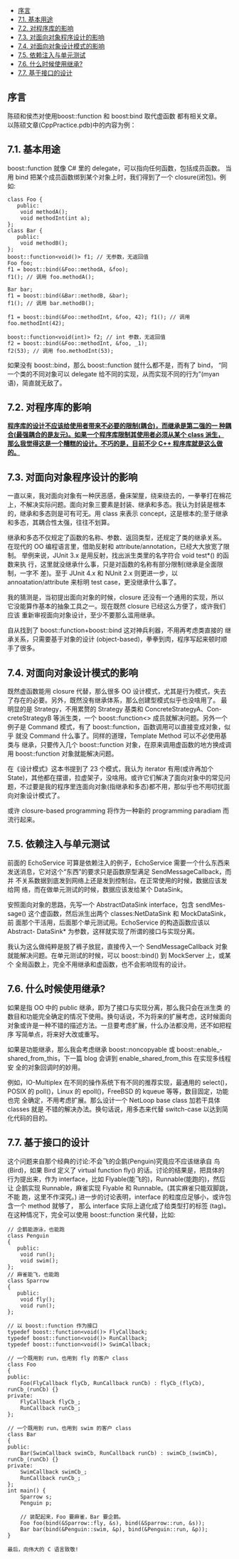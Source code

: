 
<!-- TOC -->

- [序言](#序言)
- [7.1. 基本用途](#71-基本用途)
- [7.2. 对程序库的影响](#72-对程序库的影响)
- [7.3. 对面向对象程序设计的影响](#73-对面向对象程序设计的影响)
- [7.4. 对面向对象设计模式的影响](#74-对面向对象设计模式的影响)
- [7.5. 依赖注入与单元测试](#75-依赖注入与单元测试)
- [7.6. 什么时候使用继承?](#76-什么时候使用继承)
- [7.7. 基于接口的设计](#77-基于接口的设计)

<!-- /TOC -->

## 序言  
陈硕和侯杰对使用boost::function 和 boost:bind 取代虚函数 都有相关文章。  
以陈硕文章(CppPractice.pdb)中的内容为例：  

## 7.1. 基本用途
boost::function 就像 C# 里的 delegate，可以指向任何函数，包括成员函数。 当用 bind 把某个成员函数绑到某个对象上时，我们得到了一个 closure(闭包)。例 如:
```
class Foo {
   public:
    void methodA();
    void methodInt(int a);
};
class Bar {
   public:
    void methodB();
};
boost::function<void()> f1; // 无参数，无返回值
Foo foo;
f1 = boost::bind(&Foo::methodA, &foo);   
f1(); // 调用 foo.methodA();

Bar bar;
f1 = boost::bind(&Bar::methodB, &bar); 
f1(); // 调用 bar.methodB();

f1 = boost::bind(&Foo::methodInt, &foo, 42); f1(); // 调用 foo.methodInt(42);

boost::function<void(int)> f2; // int 参数，无返回值 
f2 = boost::bind(&Foo::methodInt, &foo, _1);  
f2(53); // 调用 foo.methodInt(53);  
```
如果没有 boost::bind，那么 boost::function 就什么都不是，而有了 bind， “同一个类的不同对象可以 delegate 给不同的实现，从而实现不同的行为”(myan
语)，简直就无敌了。


## 7.2. 对程序库的影响
<u>**程序库的设计不应该给使用者带来不必要的限制(耦合)，而继承是第二强的一 种耦合(最强耦合的是友元)。如果一个程序库限制其使用者必须从某个 class 派生， 那么我觉得这是一个糟糕的设计。不巧的是，目前不少 C++ 程序库就是这么做的。**</u>  


## 7.3. 对面向对象程序设计的影响  
一直以来，我对面向对象有一种厌恶感，叠床架屋，绕来绕去的，一拳拳打在棉花上，不解决实际问题。面向对象三要素是封装、继承和多态。我认为封装是根本的，继承和多态则是可有可无。用 class 来表示 concept，这是根本的;至于继承和多态，其耦合性太强，往往不划算。  

继承和多态不仅规定了函数的名称、参数、返回类型，还规定了类的继承关系。 在现代的 OO 编程语言里，借助反射和 attribute/annotation，已经大大放宽了限制。 举例来说，JUnit 3.x 是用反射，找出派生类里的名字符合 void test*() 的函数来执 行，这里就没继承什么事，只是对函数的名称有部分限制(继承是全面限制，一字不 差)。至于 JUnit 4.x 和 NUnit 2.x 则更进一步，以 annoatation/attribute 来标明 test case，更没继承什么事了。
 
我的猜测是，当初提出面向对象的时候，closure 还没有一个通用的实现，所以 它没能算作基本的抽象工具之一。现在既然 closure 已经这么方便了，或许我们应该 重新审视面向对象设计，至少不要那么滥用继承。  

自从找到了 boost::function+boost::bind 这对神兵利器，不用再考虑类直接的 继承关系，只需要基于对象的设计 (object-based)，拳拳到肉，程序写起来顿时顺手了很多。


## 7.4. 对面向对象设计模式的影响  
既然虚函数能用 closure 代替，那么很多 OO 设计模式，尤其是行为模式，失去
了存在的必要。另外，既然没有继承体系，那么创建型模式似乎也没啥用了。 最明显的是 Strategy，不用累赘的 Strategy 基类和 ConcreteStrategyA、Con-creteStrategyB 等派生类，一个 boost::function<> 成员就解决问题。另外一个例子是 Command 模式，有了 boost::function，函数调用可以直接变成对象，似乎 就没 Command 什么事了。同样的道理，Template Method 可以不必使用基类与 继承，只要传入几个 boost::function 对象，在原来调用虚函数的地方换成调用 boost::function 对象就能解决问题。  

在《设计模式》这本书提到了 23 个模式，我认为 iterator 有用(或许再加个 State)，其他都在摆谱，拉虚架子，没啥用。或许它们解决了面向对象中的常见问 题，不过要是我的程序里连面向对象(指继承和多态)都不用，那似乎也不用叨扰面 向对象设计模式了。  

或许 closure-based programming 将作为一种新的 programming paradiam 而 流行起来。

## 7.5. 依赖注入与单元测试  
前面的 EchoService 可算是依赖注入的例子，EchoService 需要一个什么东西来 发送消息，它对这个“东西”的要求只是函数原型满足 SendMessageCallback，而并 不关系数据到底发到网络上还是发到控制台。在正常使用的时候，数据应该发给网 络，而在做单元测试的时候，数据应该发给某个 DataSink。  

安照面向对象的思路，先写一个 AbstractDataSink interface，包含 sendMes- sage() 这个虚函数，然后派生出两个 classes:NetDataSink 和 MockDataSink，前 面那个干活用，后面那个单元测试用。EchoService 的构造函数应该以 Abstract- DataSink* 为参数，这样就实现了所谓的接口与实现分离。  

我认为这么做纯粹是脱了裤子放屁，直接传入一个 SendMessageCallback 对象 就能解决问题。在单元测试的时候，可以 boost::bind() 到 MockServer 上，或某个 全局函数上，完全不用继承和虚函数，也不会影响现有的设计。

## 7.6. 什么时候使用继承?  
如果是指 OO 中的 public 继承，即为了接口与实现分离，那么我只会在派生类 的数目和功能完全确定的情况下使用。换句话说，不为将来的扩展考虑，这时候面向 对象或许是一种不错的描述方法。一旦要考虑扩展，什么办法都没用，还不如把程序 写简单点，将来好大改或重写。     

如果是功能继承，那么我会考虑继承 boost::noncopyable 或 boost::enable_- shared_from_this，下一篇 blog 会讲到 enable_shared_from_this 在实现多线程安 全的对象回调时的妙用。   

例如，IO-Multiplex 在不同的操作系统下有不同的推荐实现，最通用的 select()， POSIX 的 poll()，Linux 的 epoll()，FreeBSD 的 kqueue 等等，数目固定，功能也完 全确定，不用考虑扩展。那么设计一个 NetLoop base class 加若干具体 classes 就是 不错的解决办法。换句话说，用多态来代替 switch-case 以达到简化代码的目的。

## 7.7. 基于接口的设计  

这个问题来自那个经典的讨论:不会飞的企鹅(Penguin)究竟应不应该继承自 鸟(Bird)，如果 Bird 定义了 virtual function fly() 的话。讨论的结果是，把具体的 行为提出来，作为 interface，比如 Flyable(能飞的)，Runnable(能跑的)，然后让 企鹅实现 Runnable，麻雀实现 Flyable 和 Runnable。(其实麻雀只能双脚跳，不能 跑，这里不作深究。)
进一步的讨论表明，interface 的粒度应足够小，或许包含一个 method 就够了， 那么 interface 实际上退化成了给类型打的标签 (tag)。在这种情况下，完全可以使用 boost::function 来代替，比如:
```
// 企鹅能游泳，也能跑 
class Penguin
{
   public:
    void run();
    void swim();
};
// 麻雀能飞，也能跑 
class Sparrow
{
   public:
    void fly();
    void run();
};

// 以 boost::function 作为接口
typedef boost::function<void()> FlyCallback; 
typedef boost::function<void()> RunCallback; 
typedef boost::function<void()> SwimCallback;

// 一个既用到 run，也用到 fly 的客户 class 
class Foo
{
public:
    Foo(FlyCallback flyCb, RunCallback runCb) : flyCb_(flyCb), runCb_(runCb) {}
private:
    FlyCallback flyCb_; 
    RunCallback runCb_;
};

// 一个既用到 run，也用到 swim 的客户 class 
class Bar
{
public:
    Bar(SwimCallback swimCb, RunCallback runCb) : swimCb_(swimCb), runCb_(runCb) {}
private:
    SwimCallback swimCb_; 
    RunCallback runCb_;
};
int main() {
    Sparrow s;
    Penguin p;

    // 装配起来，Foo 要麻雀，Bar 要企鹅。
    Foo foo(bind(&Sparrow::fly, &s), bind(&Sparrow::run, &s)); 
    Bar bar(bind(&Penguin::swim, &p), bind(&Penguin::run, &p));
}

最后，向伟大的 C 语言致敬!